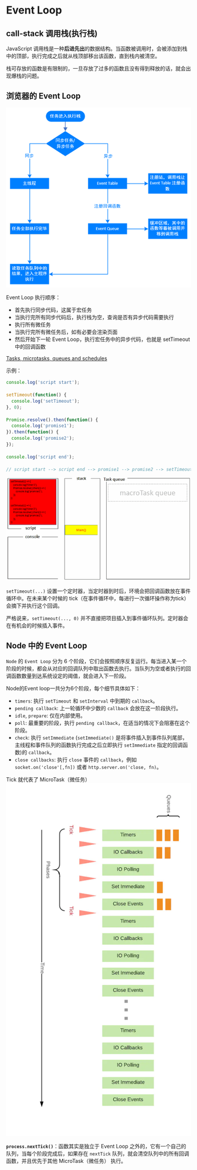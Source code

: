 # Event Loop

## call-stack 调用栈(执行栈)

JavaScript 调用栈是一种**后进先出**的数据结构。当函数被调用时，会被添加到栈中的顶部，执行完成之后就从栈顶部移出该函数，直到栈内被清空。

栈可存放的函数是有限制的，一旦存放了过多的函数且没有得到释放的话，就会出现爆栈的问题。

## 浏览器的 Event Loop

![async_01](../files/images/async_01.png)

Event Loop 执行顺序：

+ 首先执行同步代码，这属于宏任务
+ 当执行完所有同步代码后，执行栈为空，查询是否有异步代码需要执行
+ 执行所有微任务
+ 当执行完所有微任务后，如有必要会渲染页面
+ 然后开始下一轮 Event Loop，执行宏任务中的异步代码，也就是 setTimeout 中的回调函数

[Tasks, microtasks, queues and schedules](https://jakearchibald.com/2015/tasks-microtasks-queues-and-schedules/)

示例：

``` javascript
console.log('script start');

setTimeout(function() {
  console.log('setTimeout');
}, 0);

Promise.resolve().then(function() {
  console.log('promise1');
}).then(function() {
  console.log('promise2');
});

console.log('script end');

// script start --> script end --> promise1 --> promise2 --> setTimeout
```

![async_02](../files/images/async_02.gif)

`setTimeout(...)` 设置一个定时器，当定时器到时后，环境会把回调函数放在事件循环中。在未来某个时候的 tick（在事件循环中，每进行一次循环操作称为tick）会摘下并执行这个回调。

严格说来，`setTimeout(..., 0)` 并不直接把项目插入到事件循环队列。定时器会在有机会的时候插入事件。

## Node 中的 Event Loop

`Node` 的 `Event Loop` 分为 6 个阶段，它们会按照顺序反复运行。每当进入某一个阶段的时候，都会从对应的回调队列中取出函数去执行。当队列为空或者执行的回调函数数量到达系统设定的阈值，就会进入下一阶段。

Node的Event loop一共分为6个阶段，每个细节具体如下：

+ `timers`: 执行 `setTimeout` 和 `setInterval` 中到期的 `callback`。
+ `pending callback`: 上一轮循环中少数的 `callback` 会放在这一阶段执行。
+ `idle`, `prepare`: 仅在内部使用。
+ `poll`: 最重要的阶段，执行 `pending callback`，在适当的情况下会阻塞在这个阶段。
+ `check`: 执行 `setImmediate` (`setImmediate()` 是将事件插入到事件队列尾部，主线程和事件队列的函数执行完成之后立即执行 `setImmediate` 指定的回调函数)的 `callback`。
+ `close callbacks`: 执行 `close` 事件的 `callback`，例如 `socket.on('close'[,fn])` 或者 `http.server.on('close, fn)`。

Tick 就代表了 MicroTask（微任务）
![async_03](../files/images/async_03.png)

**`process.nextTick()`**：函数其实是独立于 Event Loop 之外的，它有一个自己的队列，当每个阶段完成后，如果存在 `nextTick` 队列，就会清空队列中的所有回调函数，并且优先于其他 MicroTask（微任务） 执行。
